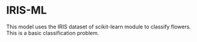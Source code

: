 # IRIS-ML
This model uses the IRIS dataset of scikit-learn module to classify flowers. This is a basic classification problem.
